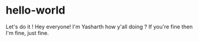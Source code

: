 # hello-world
Let's do it !
Hey everyone! I'm Yasharth how y'all doing ? 
If you're fine then I'm fine, just fine.
